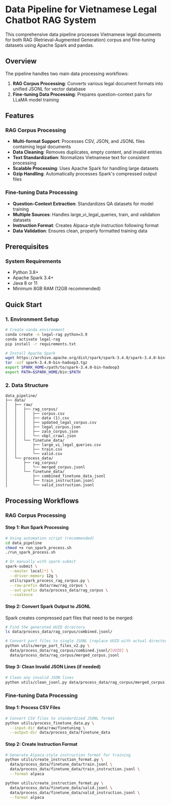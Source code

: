 # Data Pipeline for Vietnamese Legal Chatbot RAG System

This comprehensive data pipeline processes Vietnamese legal documents for both RAG (Retrieval-Augmented Generation) corpus and fine-tuning datasets using Apache Spark and pandas.

## Overview

The pipeline handles two main data processing workflows:
1. **RAG Corpus Processing**: Converts various legal document formats into unified JSONL for vector database
2. **Fine-tuning Data Processing**: Prepares question-context pairs for LLaMA model training

## Features

### RAG Corpus Processing
- **Multi-format Support**: Processes CSV, JSON, and JSONL files containing legal documents
- **Data Cleaning**: Removes duplicates, empty content, and invalid entries
- **Text Standardization**: Normalizes Vietnamese text for consistent processing
- **Scalable Processing**: Uses Apache Spark for handling large datasets
- **Gzip Handling**: Automatically processes Spark's compressed output files

### Fine-tuning Data Processing
- **Question-Context Extraction**: Standardizes QA datasets for model training
- **Multiple Sources**: Handles large_vi_legal_queries, train, and validation datasets
- **Instruction Format**: Creates Alpaca-style instruction following format
- **Data Validation**: Ensures clean, properly formatted training data

## Prerequisites

### System Requirements
- Python 3.8+
- Apache Spark 3.4+
- Java 8 or 11
- Minimum 8GB RAM (12GB recommended)


## Quick Start

### 1. Environment Setup
```bash
# Create conda environment
conda create -n legal-rag python=3.9
conda activate legal-rag
pip install -r requirements.txt

# Install Apache Spark
wget https://archive.apache.org/dist/spark/spark-3.4.0/spark-3.4.0-bin-hadoop3.tgz
tar -xzf spark-3.4.0-bin-hadoop3.tgz
export SPARK_HOME=/path/to/spark-3.4.0-bin-hadoop3
export PATH=$SPARK_HOME/bin:$PATH
```

### 2. Data Structure
```
data_pipeline/
├── data/
│   ├── raw/
│   │   ├── rag_corpus/
│   │   │   ├── corpus.csv
│   │   │   ├── data (1).csv
│   │   │   ├── updated_legal_corpus.csv
│   │   │   ├── legal_corpus.json
│   │   │   ├── zalo_corpus.json
│   │   │   └── vbpl_crawl.json
│   │   └── finetune_data/
│   │       ├── large_vi_legal_queries.csv
│   │       ├── train.csv
│   │       └── valid.csv
│   └── process_data/
│       ├── rag_corpus/
│       │   └── merged_corpus.jsonl
│       └── finetune_data/
│           ├── combined_finetune_data.jsonl
│           ├── train_instruction.jsonl
│           └── valid_instruction.jsonl
```

## Processing Workflows

### RAG Corpus Processing

#### Step 1: Run Spark Processing
```bash
# Using automation script (recommended)
cd data_pipeline
chmod +x run_spark_process.sh
./run_spark_process.sh

# Or manually with spark-submit
spark-submit \
  --master local[*] \
  --driver-memory 12g \
  utils/spark_process_rag_corpus.py \
  --raw-prefix data/raw/rag_corpus \
  --out-prefix data/process_data/rag_corpus \
  --coalesce
```

#### Step 2: Convert Spark Output to JSONL
Spark creates compressed part files that need to be merged:

```bash
# Find the generated UUID directory
ls data/process_data/rag_corpus/combined.jsonl/

# Convert part files to single JSONL (replace UUID with actual directory)
python utils/merge_part_files_v2.py \
  data/process_data/rag_corpus/combined.jsonl/[UUID] \
  data/process_data/rag_corpus/merged_corpus.jsonl
```

#### Step 3: Clean Invalid JSON Lines (if needed)
```bash
# Clean any invalid JSON lines
python utils/clean_jsonl.py data/process_data/rag_corpus/merged_corpus.jsonl
```

### Fine-tuning Data Processing

#### Step 1: Process CSV Files
```bash
# Convert CSV files to standardized JSONL format
python utils/process_finetune_data.py \
  --input-dir data/raw/finetuning \
  --output-dir data/process_data/finetune_data
```

#### Step 2: Create Instruction Format
```bash
# Generate Alpaca-style instruction format for training
python utils/create_instruction_format.py \
  data/process_data/finetune_data/train.jsonl \
  data/process_data/finetune_data/train_instruction.jsonl \
  --format alpaca

python utils/create_instruction_format.py \
  data/process_data/finetune_data/valid.jsonl \
  data/process_data/finetune_data/valid_instruction.jsonl \
  --format alpaca
```


